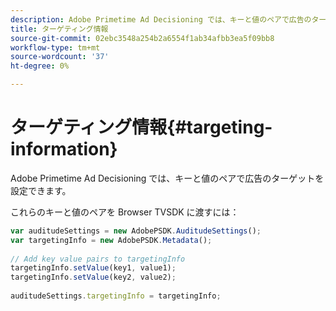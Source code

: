 ```yaml
---
description: Adobe Primetime Ad Decisioning では、キーと値のペアで広告のターゲットを設定できます。
title: ターゲティング情報
source-git-commit: 02ebc3548a254b2a6554f1ab34afbb3ea5f09bb8
workflow-type: tm+mt
source-wordcount: '37'
ht-degree: 0%

---
```


# ターゲティング情報{#targeting-information}

Adobe Primetime Ad Decisioning では、キーと値のペアで広告のターゲットを設定できます。

これらのキーと値のペアを Browser TVSDK に渡すには：

```js
var auditudeSettings = new AdobePSDK.AuditudeSettings(); 
var targetingInfo = new AdobePSDK.Metadata(); 
 
// Add key value pairs to targetingInfo 
targetingInfo.setValue(key1, value1); 
targetingInfo.setValue(key2, value2); 
 
auditudeSettings.targetingInfo = targetingInfo;
```

